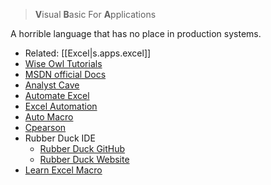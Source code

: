 

> **V**isual **B**asic For **A**pplications

A horrible language that has no place in production systems.

- Related: [[Excel|s.apps.excel]]
- [Wise Owl Tutorials](https://www.youtube.com/c/WiseOwlTutorials)
- [MSDN official Docs](https://docs.microsoft.com/en-us/office/vba/api/overview/excel)
- [Analyst Cave](https://analystcave.com/excel-vba-tutorial/)
- [Automate Excel](https://www.automateexcel.com/learn-vba-tutorial/)
- [Excel Automation](https://www.rondebruin.nl/win/s1/outlook/mail.htm)
- [Auto Macro](https://www.automateexcel.com/vba-code-generator#shortcuts)
- [Cpearson](http://www.cpearson.com/Excel/Topic.aspx)
- Rubber Duck IDE
  - [Rubber Duck GitHub](https://github.com/rubberduck-vba/Rubberduck/)
  - [Rubber Duck Website](https://rubberduckvba.com/)
- [Learn Excel Macro](http://learnexcelmacro.com/wp/download/)
